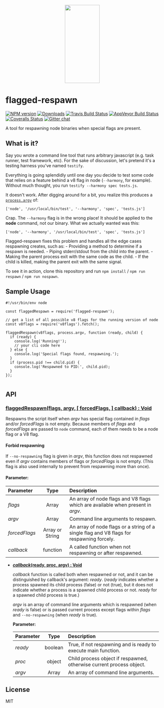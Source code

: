 <p align="center">
  <a href="http://gulpjs.com">
    <img height="257" width="114" src="https://raw.githubusercontent.com/gulpjs/artwork/master/gulp-2x.png">
  </a>
</p>

<h1 id="flagged-respawn">flagged-respawn</h1>

<p><a href="https://www.npmjs.com/package/flagged-respawn"><img src="http://img.shields.io/npm/v/flagged-respawn.svg" alt="NPM version" /></a> <a href="https://www.npmjs.com/package/flagged-respawn"><img src="http://img.shields.io/npm/dm/flagged-respawn.svg" alt="Downloads" /></a> <a href="https://travis-ci.org/gulpjs/flagged-respawn"><img src="http://img.shields.io/travis/gulpjs/flagged-respawn.svg?label=travis-ci" alt="Travis Build Status" /></a> <a href="https://ci.appveyor.com/project/gulpjs/flagged-respawn"><img src="https://img.shields.io/appveyor/ci/gulpjs/flagged-respawn.svg?label=appveyor" alt="AppVeyor Build Status" /></a> <a href="https://coveralls.io/r/gulpjs/flagged-respawn"><img src="http://img.shields.io/coveralls/gulpjs/flagged-respawn/master.svg" alt="Coveralls Status" /></a> <a href="https://gitter.im/gulpjs/gulp"><img src="https://badges.gitter.im/gulpjs/gulp.svg" alt="Gitter chat" /></a></p>

<p>A tool for respawning node binaries when special flags are present.</p>

<h2 id="what-is-it%3F">What is it?</h2>

<p>Say you wrote a command line tool that runs arbitrary javascript (e.g. task runner, test framework, etc). For the sake of discussion, let's pretend it's a testing harness you've named <code>testify</code>.</p>

<p>Everything is going splendidly until one day you decide to test some code that relies on a feature behind a v8 flag in node (<code>--harmony</code>, for example).  Without much thought, you run <code>testify --harmony spec tests.js</code>.</p>

<p>It doesn't work. After digging around for a bit, you realize this produces a <a href="http://nodejs.org/docs/latest/api/process.html#process_process_argv"><code>process.argv</code></a> of:</p>

<p><code>['node', '/usr/local/bin/test', '--harmony', 'spec', 'tests.js']</code></p>

<p>Crap. The <code>--harmony</code> flag is in the wrong place! It should be applied to the <strong>node</strong> command, not our binary. What we actually wanted was this:</p>

<p><code>['node', '--harmony', '/usr/local/bin/test', 'spec', 'tests.js']</code></p>

<p>Flagged-respawn fixes this problem and handles all the edge cases respawning creates, such as:
- Providing a method to determine if a respawn is needed.
- Piping stderr/stdout from the child into the parent.
- Making the parent process exit with the same code as the child.
- If the child is killed, making the parent exit with the same signal.</p>

<p>To see it in action, clone this repository and run <code>npm install</code> / <code>npm run respawn</code> / <code>npm run nospawn</code>.</p>

<h2 id="sample-usage">Sample Usage</h2>

<pre><code class="js">#!/usr/bin/env node

const flaggedRespawn = require('flagged-respawn');

// get a list of all possible v8 flags for the running version of node
const v8flags = require('v8flags').fetch();

flaggedRespawn(v8flags, process.argv, function (ready, child) {
  if (ready) {
    console.log('Running!');
    // your cli code here
  } else {
    console.log('Special flags found, respawning.');
  }
  if (process.pid !== child.pid) {
    console.log('Respawned to PID:', child.pid);
  }
});

</code></pre>

<h2 id="api">API</h2>

<h3 id="flaggedrespawnflags%2C-argv%2C--forcedflags%2C--callback-%3A-void"><u>flaggedRespawn(flags, argv, [ forcedFlags, ] callback) : Void</u></h3>

<p>Respawns the script itself when <em>argv</em> has special flag contained in <em>flags</em> and/or <em>forcedFlags</em> is not empty. Because members of <em>flags</em> and <em>forcedFlags</em> are passed to <code>node</code> command, each of them needs to be a node flag or a V8 flag.</p>

<h4 id="forbid-respawning">Forbid respawning</h4>

<p>If <code>--no-respawning</code> flag is given in <em>argv</em>, this function does not respawned even if <em>argv</em> contains members of flags or <em>forcedFlags</em> is not empty. (This flag is also used internally to prevent from respawning more than once).</p>

<h4 id="parameter%3A">Parameter:</h4>

<table>
<thead>
<tr>
  <th align="left">Parameter</th>
  <th align="center">Type</th>
  <th align="left">Description</th>
</tr>
</thead>
<tbody>
<tr>
  <td align="left"><em>flags</em></td>
  <td align="center">Array</td>
  <td align="left">An array of node flags and V8 flags which are available when present in <em>argv</em>.</td>
</tr>
<tr>
  <td align="left"><em>argv</em></td>
  <td align="center">Array</td>
  <td align="left">Command line arguments to respawn.</td>
</tr>
<tr>
  <td align="left"><em>forcedFlags</em></td>
  <td align="center">Array or String</td>
  <td align="left">An array of node flags or a string of a single flag and V8 flags for respawning forcely.</td>
</tr>
<tr>
  <td align="left"><em>callback</em></td>
  <td align="center">function</td>
  <td align="left">A called function when not respawning or after respawned.</td>
</tr>
</tbody>
</table>

<ul>
<li><p><strong><u><i>callback</i>(ready, proc, argv) : Void</u></strong></p>

<p><em>callback</em> function is called both when respawned or not, and it can be distinguished by callback's argument: <em>ready</em>. (<em>ready</em> indicates whether a process spawned its child process (false) or not (true), but it does not indicate whether a process is a spawned child process or not. <em>ready</em> for a spawned child process is true.)</p>

<p><em>argv</em> is an array of command line arguments which is respawned (when <em>ready</em> is false) or is passed current process except flags within <em>flags</em> and <code>--no-respawning</code> (when <em>ready</em> is true).</p>

<p><strong>Parameter:</strong></p>

<table>
<thead>
<tr>
  <th align="left">Parameter</th>
  <th align="center">Type</th>
  <th align="left">Description</th>
</tr>
</thead>
<tbody>
<tr>
  <td align="left"><em>ready</em></td>
  <td align="center">boolean</td>
  <td align="left">True, if not respawning and is ready to execute main function.</td>
</tr>
<tr>
  <td align="left"><em>proc</em></td>
  <td align="center">object</td>
  <td align="left">Child process object if respawned, otherwise current process object.</td>
</tr>
<tr>
  <td align="left"><em>argv</em></td>
  <td align="center">Array</td>
  <td align="left">An array of command line arguments.</td>
</tr>
</tbody>
</table></li>
</ul>

<h2 id="license">License</h2>

<p>MIT</p>
